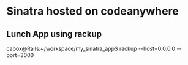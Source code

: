 # Sinatra hosted on codeanywhere

## Lunch App using rackup

cabox@Rails:~/workspace/my_sinatra_app$ rackup --host=0.0.0.0 --port=3000
